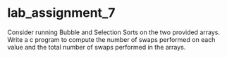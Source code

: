 # lab_assignment_7
Consider running Bubble and Selection Sorts on the two provided arrays. Write a c program to compute the number of swaps performed on each value and the total number of swaps performed in the arrays.
